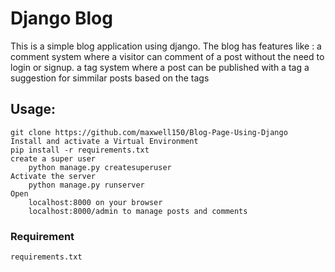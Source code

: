 # Django Blog
This is a simple blog application using django.
The blog has features like :
    a comment system where a visitor can comment of a post without the need to login or signup.
    a tag system where a post can be published with a tag
    a suggestion for simmilar posts based on the tags
## Usage:
    git clone https://github.com/maxwell150/Blog-Page-Using-Django
    Install and activate a Virtual Environment
    pip install -r requirements.txt
    create a super user
        python manage.py createsuperuser
    Activate the server
        python manage.py runserver
    Open 
        localhost:8000 on your browser
        localhost:8000/admin to manage posts and comments
### Requirement
    requirements.txt

